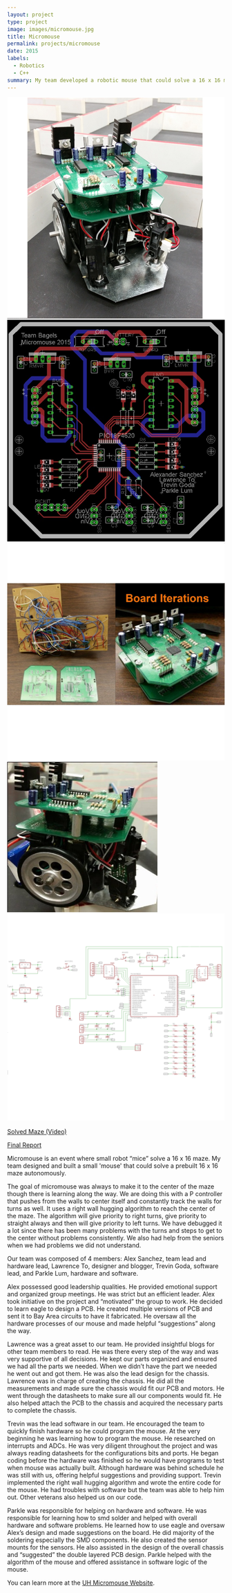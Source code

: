 ```yaml
---
layout: project
type: project
image: images/micromouse.jpg
title: Micromouse
permalink: projects/micromouse
date: 2015
labels:
  - Robotics
  - C++
summary: My team developed a robotic mouse that could solve a 16 x 16 maze.
---
```


<div class="ui small rounded images">
  <img class="ui image" src="../images/MicroMouse1.jpg">
  <img class="ui image" src="../images/MM2.jpg"> 
  <img class="ui image" src="../images/MM3.jpg"> 
  <img class="ui image" src="../images/MM4.jpg"> 
  <img class="ui image" src="../images/MM6.png"> 
</div>

[Solved Maze (Video)](https://drive.google.com/file/d/0B3oLXv5IVIObTzNlUmdYRlhxdDA/view?usp=sharing)

[Final Report](https://drive.google.com/file/d/0B3oLXv5IVIObVnNRdXEyQjZNMTg/view?usp=sharing)

Micromouse is an event where small robot “mice” solve a 16 x 16 maze.  My team designed and built a small 'mouse' that could solve a prebuilt 16 x 16 maze autonomously. 

The goal of micromouse was always to make it to the center of the maze though there is learning along the way. We are doing this with a P controller that pushes from the walls to center itself and constantly track the walls for turns as well. It uses a right wall hugging algorithm to reach the center of the maze. The algorithm will give priority to right turns, give priority to straight always and then will give priority to left turns. We have debugged it a lot since there has been many problems with the turns and steps to get to the center without problems consistently. We also had help from the seniors when we had problems we did not understand.

Our team was composed of 4 members: Alex Sanchez, team lead and hardware lead, Lawrence To, designer and blogger, Trevin Goda, software lead, and Parkle Lum,  hardware and software. 

Alex possessed good leadership qualities. He provided emotional support and organized group meetings. He was strict but an efficient leader. Alex took initiative on the project and “motivated” the group to work. He decided to learn eagle to design a PCB. He created multiple versions of PCB and sent it to Bay Area circuits to have it fabricated. He oversaw all the hardware processes of our mouse and made helpful “suggestions” along the way.

Lawrence was a great asset to our team. He provided insightful blogs for other team members to read. He was there every step of the way and was very supportive of all decisions. He kept our parts organized and ensured we had all the parts we needed. When we didn’t have the part we needed he went out and got them. He was also the lead design for the chassis. Lawrence was in charge of creating the chassis. He did all the measurements and made sure the chassis would fit our PCB and motors. He went through the datasheets to make sure all our components would fit. He also helped attach the PCB to the chassis and acquired the necessary parts to complete the chassis.

Trevin was the lead software in our team. He encouraged the team to quickly finish hardware so he could program the mouse. At the very beginning he was learning how to program the mouse. He researched on interrupts and ADCs. He was very diligent throughout the project and was always reading datasheets for the configurations bits and ports. He began coding before the hardware was finished so he would have programs to test when mouse was actually built. Although hardware was behind schedule he was still with us, offering helpful suggestions and providing support. Trevin implemented the right wall hugging algorithm and wrote the entire code for the mouse. He had troubles with software but the team was able to help him out. Other veterans also helped us on our code. 

Parkle was responsible for helping on hardware and software. He was responsible for learning how to smd solder and helped with overall hardware and software problems. He learned how to use eagle and oversaw Alex’s design and made suggestions on the board. He did majority of the soldering especially the SMD components. He also created the sensor mounts for the sensors. He also assisted in the design of the overall chassis and “suggested” the double layered PCB design. Parkle helped with the algorithm of the mouse and offered assistance in software logic of the mouse.


You can learn more at the [UH Micromouse Website](http://www-ee.eng.hawaii.edu/~mmouse/about.html).




